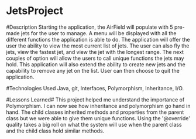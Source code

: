 # JetsProject

#Description
Starting the application, the AirField will populate with 5 pre-made jets for the user to manage. A menu will be displayed with all the different functions the application is able to do. The application will offer the user the ability to view the most current list of jets. The user can also fly the jets, view the fastest jet, and view the jet with the longest range. The next couples of option will allow the users to call unique functions the jets may hold. This application will also extend the ability to create new jets and the capability to remove any jet on the list. User can then choose to quit the application.

#Technologies Used
Java, git, Interfaces, Polymorphism, Inheritance, I/O.

#Lessons Learned#
This project helped me understand the importance of Polymorphism. I can now see how inheritance and polymorphism go hand in hand. The child classes inherited methods and properties from the parent class but we were able to give them unique functions. Using the '@override' quality takes a big roll on what the system will use when the parent class and the child class hold similar methods.